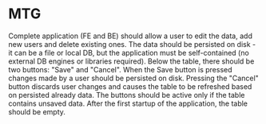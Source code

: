 # MTG

Complete application (FE and BE) should allow a user to edit the data, add new users and delete existing ones. The data should be persisted on disk - it can be a file or local DB, but the application must be self-contained (no external DB engines or libraries required). Below the table, there should be two buttons: "Save" and "Cancel". When the Save button is pressed changes made by a user should be persisted on disk. Pressing the "Cancel" button discards user changes and causes the table to be refreshed based on persisted already data. The buttons should be active only if the table contains unsaved data. After the first startup of the application, the table should be empty.
